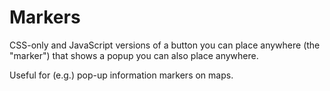 # Markers

CSS-only and JavaScript versions of a button you can place anywhere (the "marker") that shows a popup you can also place anywhere.

Useful for (e.g.) pop-up information markers on maps.
